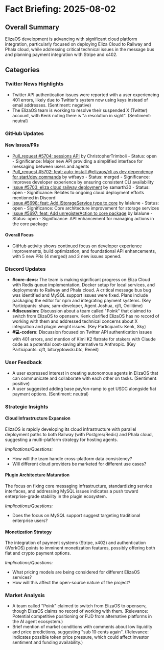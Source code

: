# Fact Briefing: 2025-08-02

## Overall Summary
ElizaOS development is advancing with significant cloud platform integration, particularly focused on deploying Eliza Cloud to Railway and Phala cloud, while addressing critical technical issues in the message bus and planning payment integration with Stripe and x402.

## Categories

### Twitter News Highlights
- Twitter API authentication issues were reported with a user experiencing 401 errors, likely due to Twitter's system now using keys instead of email addresses. (Sentiment: negative)
- The ElizaOS team is working to resolve their suspended X (Twitter) account, with Kenk noting there is "a resolution in sight". (Sentiment: neutral)

### GitHub Updates

#### New Issues/PRs
- [Pull_request #5704: sessions API](https://github.com/elizaOS/eliza/pull/5704) by ChristopherTrimboli - Status: open - Significance: Major new API providing a simplified interface for messaging between users and agents
- [Pull_request #5702: feat: auto-install @elizaos/cli as dev dependency for start/dev commands](None) by wtfsayo - Status: merged - Significance: Improves developer experience by ensuring consistent CLI availability
- [Issue #5703: eliza cloud railway deployment](https://github.com/elizaOS/eliza/issues/5703) by samarth30 - Status: open - Significance: Relates to ongoing cloud deployment efforts mentioned in Discord
- [Issue #5698: feat: Add IStorageService type to core](https://github.com/elizaOS/eliza/issues/5698) by lalalune - Status: open - Significance: Core architecture improvement for storage services
- [Issue #5697: feat: Add unregisterAction to core package](https://github.com/elizaOS/eliza/issues/5697) by lalalune - Status: open - Significance: API enhancement for managing actions in the core package

#### Overall Focus
- GitHub activity shows continued focus on developer experience improvements, build optimization, and foundational API enhancements, with 5 new PRs (4 merged) and 3 new issues opened.

### Discord Updates
- **#core-devs:** The team is making significant progress on Eliza Cloud with Redis queue implementation, Docker setup for local services, and deployments to Railway and Phala cloud. A critical message bus bug was identified and MySQL support issues were fixed. Plans include packaging the editor for npm and integrating payment systems. (Key Participants: shaw, sam-developer, Agent Joshua, cjft, Odilitime)
- **#discussion:** Discussion about a team called "Poink" that claimed to switch from ElizaOS to openserv. Kenk clarified ElizaOS has no record of working with them and addressed technical concerns about X integration and plugin weight issues. (Key Participants: Kenk, Sky)
- **#💻-coders:** Discussion focused on Twitter API authentication issues with 401 errors, and mention of Kimi K2 flatrate for stakers with Claude code as a potential cost-saving alternative to Anthropic. (Key Participants: cjft, bitcryptowski.btc, Reneil)

### User Feedback
- A user expressed interest in creating autonomous agents in ElizaOS that can communicate and collaborate with each other on tasks. (Sentiment: positive)
- A user suggested adding base pay/on-ramp to get USDC alongside fiat payment options. (Sentiment: neutral)

### Strategic Insights

#### Cloud Infrastructure Expansion
ElizaOS is rapidly developing its cloud infrastructure with parallel deployment paths to both Railway (with Postgres/Redis) and Phala cloud, suggesting a multi-platform strategy for hosting agents.

*Implications/Questions:*
  - How will the team handle cross-platform data consistency?
  - Will different cloud providers be marketed for different use cases?

#### Plugin Architecture Maturation
The focus on fixing core messaging infrastructure, standardizing service interfaces, and addressing MySQL issues indicates a push toward enterprise-grade stability in the plugin ecosystem.

*Implications/Questions:*
  - Does the focus on MySQL support suggest targeting traditional enterprise users?

#### Monetization Strategy
The integration of payment systems (Stripe, x402) and authentication (WorkOS) points to imminent monetization features, possibly offering both fiat and crypto payment options.

*Implications/Questions:*
  - What pricing models are being considered for different ElizaOS services?
  - How will this affect the open-source nature of the project?

### Market Analysis
- A team called "Poink" claimed to switch from ElizaOS to openserv, though ElizaOS claims no record of working with them. (Relevance: Potential competitive positioning or FUD from alternative platforms in the AI agent ecosystem.)
- Brief mention of market conditions with comments about low liquidity and price predictions, suggesting "sub 10 cents again". (Relevance: Indicates possible token price pressure, which could affect investor sentiment and funding availability.)